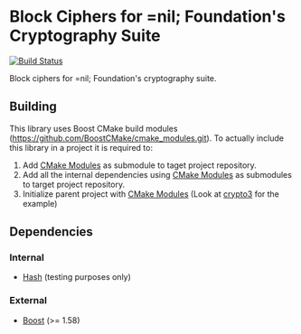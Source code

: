 # Block Ciphers for =nil; Foundation's Cryptography Suite
[![Build Status](https://travis-ci.com/NilFoundation/block.svg?branch=standalone)](https://travis-ci.com/NilFoundation/block)

Block ciphers for =nil; Foundation's cryptography suite.

## Building

This library uses Boost CMake build modules (https://github.com/BoostCMake/cmake_modules.git). 
To actually include this library in a project it is required to:

1. Add [CMake Modules](https://github.com/BoostCMake/cmake_modules.git) as submodule to taget project repository.
2. Add all the internal dependencies using [CMake Modules](https://github.com/BoostCMake/cmake_modules.git) as submodules to target project repository.
3. Initialize parent project with [CMake Modules](https://github.com/BoostCMake/cmake_modules.git) (Look at [crypto3](https://github.com/nilfoundation/crypto3.git) for the example)

## Dependencies

### Internal
* [Hash](https://github.com/nilfoundation/hash) (testing purposes only)

### External
* [Boost](https://boost.org) (>= 1.58)
